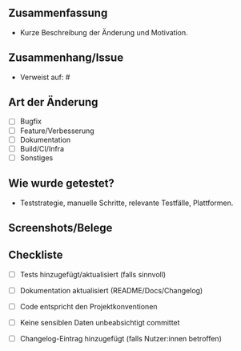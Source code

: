 <!--
Vielen Dank für deinen Beitrag! Bitte fülle die Punkte unten aus, damit das Review reibungslos läuft.
-->

## Zusammenfassung

- Kurze Beschreibung der Änderung und Motivation.

## Zusammenhang/Issue

- Verweist auf: #

## Art der Änderung

- [ ] Bugfix
- [ ] Feature/Verbesserung
- [ ] Dokumentation
- [ ] Build/CI/Infra
- [ ] Sonstiges

## Wie wurde getestet?

- Teststrategie, manuelle Schritte, relevante Testfälle, Plattformen.

## Screenshots/Belege

<!-- Optional: Bilder, GIFs, Logs, etc. -->

## Checkliste

- [ ] Tests hinzugefügt/aktualisiert (falls sinnvoll)
- [ ] Dokumentation aktualisiert (README/Docs/Changelog)
- [ ] Code entspricht den Projektkonventionen
- [ ] Keine sensiblen Daten unbeabsichtigt committet
- [ ] Changelog-Eintrag hinzugefügt (falls Nutzer:innen betroffen)

